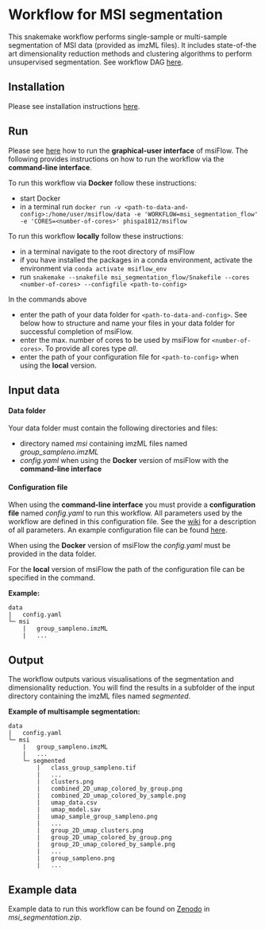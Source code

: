 # Workflow for MSI segmentation
This snakemake workflow performs single-sample or multi-sample segmentation of MSI data (provided as imzML files).
It includes state-of-the art dimensionality reduction methods and clustering algorithms to perform unsupervised 
segmentation. See workflow DAG [here](https://github.com/Immunodynamics-Engel-Lab/msiflow/blob/main/msi_segmentation_flow/dag.pdf).

## Installation
Please see installation instructions [here](https://github.com/Immunodynamics-Engel-Lab/msiflow).

## Run
Please see [here](https://github.com/Immunodynamics-Engel-Lab/msiflow) how to run the **graphical-user interface** of msiFlow.
The following provides instructions on how to run the workflow via the **command-line interface**.

To run this workflow via **Docker** follow these instructions:
  - start Docker
  - in a terminal run `docker run -v <path-to-data-and-config>:/home/user/msiflow/data -e 'WORKFLOW=msi_segmentation_flow' -e 'CORES=<number-of-cores>' phispa1812/msiflow`

To run this workflow **locally** follow these instructions:
- in a terminal navigate to the root directory of msiFlow
- if you have installed the packages in a conda environment, activate the environment via `conda activate msiflow_env`
- run `snakemake --snakefile msi_segmentation_flow/Snakefile --cores <number-of-cores> --configfile <path-to-config>`

In the commands above
- enter the path of your data folder for `<path-to-data-and-config>`. See below how to structure and 
name your files in your data folder for successful completion of msiFlow.
- enter the max. number of cores to be used by msiFlow for `<number-of-cores>`. To provide all cores type *all*.
- enter the path of your configuration file for `<path-to-config>` when using the **local** version. 

## Input data
#### Data folder
Your data folder must contain the following directories and files:
- directory named *msi* containing imzML files named *group_sampleno.imzML*
- *config.yaml* when using the **Docker** version of msiFlow with the **command-line interface** 

#### Configuration file
When using the **command-line interface** you must provide a **configuration file** named *config.yaml* to run this workflow. All parameters used by the workflow are defined in
this configuration file. See the [wiki](https://github.com/Immunodynamics-Engel-Lab/msiflow/wiki/Parameters#msi-segmentation-workflow) for a description of all parameters. An example configuration file can be
found [here](https://github.com/Immunodynamics-Engel-Lab/msiflow/blob/main/msi_segmentation_flow/data/config.yaml).

When using the **Docker** version of msiFlow the *config.yaml* must be provided in the data folder. 

For the **local** version of msiFlow the path of the configuration file can be specified in the command.

**Example:**
```
data
|   config.yaml
└─ msi
    |   group_sampleno.imzML
    |   ...
```

## Output
The workflow outputs various visualisations of the segmentation and dimensionality reduction. You will find the results 
in a subfolder of the input directory containing the imzML files named *segmented*.

**Example of multisample segmentation:**
```
data
|   config.yaml
└─ msi
    |   group_sampleno.imzML
    |   ...
    └─ segmented
        |   class_group_sampleno.tif
        |   ... 
        |   clusters.png
        |   combined_2D_umap_colored_by_group.png
        |   combined_2D_umap_colored_by_sample.png
        |   umap_data.csv
        |   umap_model.sav
        |   umap_sample_group_sampleno.png
        |   ...
        |   group_2D_umap_clusters.png
        |   group_2D_umap_colored_by_group.png
        |   group_2D_umap_colored_by_sample.png
        |   ...
        |   group_sampleno.png
        |   ...
```

## Example data
Example data to run this workflow can be found on [Zenodo](https://doi.org/10.5281/zenodo.11913042) in *msi_segmentation.zip*.